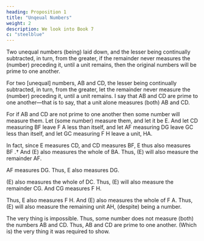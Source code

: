 ```yaml
---
heading: Proposition 1
title: "Unqeual Numbers"
weight: 2
description: We look into Book 7 
c: "steelblue"
---
```




Two unequal numbers (being) laid down, and the lesser being continually subtracted, in turn, from the greater, if the remainder never measures the (number)  preceding it, until a unit remains, then the original numbers will be prime to one another.


For two [unequal] numbers, AB and CD, the lesser
being continually subtracted, in turn, from the greater,
let the remainder never measure the (number) preceding
it, until a unit remains. I say that AB and CD are prime
to one another—that is to say, that a unit alone measures
(both) AB and CD.

For if AB and CD are not prime to one another then
some number will measure them. Let (some number)
measure them, and let it be E. And let CD measuring
BF leave F A less than itself, and let AF measuring DG
leave GC less than itself, and let GC measuring F H leave
a unit, HA.

In fact, since E measures CD, and CD measures BF, E thus also measures BF .† And (E) also measures the
whole of BA. Thus, (E) will also measure the remainder AF.

AF measures DG. Thus, E also measures DG.

(E) also measures the whole of DC. Thus, (E) will
also measure the remainder CG. And CG measures F H.

Thus, E also measures F H. And (E) also measures the
whole of F A. Thus, (E) will also measure the remaining
unit AH, (despite) being a number. 

The very thing is
impossible. Thus, some number does not measure (both)
the numbers AB and CD. Thus, AB and CD are prime
to one another. (Which is) the very thing it was required
to show.